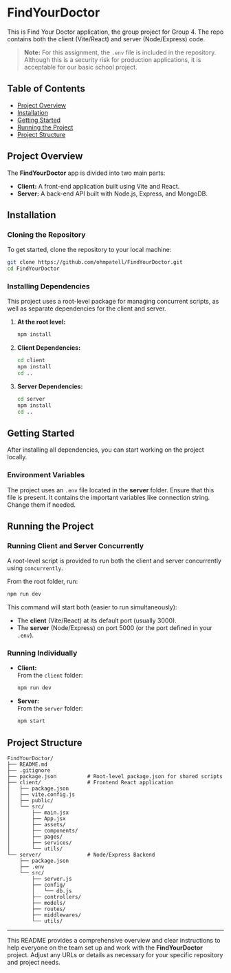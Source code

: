 # FindYourDoctor

This is Find Your Doctor application, the group project for Group 4. The repo contains both the client (Vite/React) and server (Node/Express) code.

> **Note:** For this assignment, the `.env` file is included in the repository. Although this is a security risk for production applications, it is acceptable for our basic school project.

## Table of Contents

- [Project Overview](#project-overview)
- [Installation](#installation)
- [Getting Started](#getting-started)
- [Running the Project](#running-the-project)
- [Project Structure](#project-structure)

## Project Overview

The **FindYourDoctor** app is divided into two main parts:
- **Client:** A front-end application built using Vite and React.
- **Server:** A back-end API built with Node.js, Express, and MongoDB.

## Installation

### Cloning the Repository

To get started, clone the repository to your local machine:

```bash
git clone https://github.com/ohmpatell/FindYourDoctor.git
cd FindYourDoctor
```

### Installing Dependencies

This project uses a root-level package for managing concurrent scripts, as well as separate dependencies for the client and server.

1. **At the root level:**

   ```bash
   npm install
   ```

2. **Client Dependencies:**

   ```bash
   cd client
   npm install
   cd ..
   ```

3. **Server Dependencies:**

   ```bash
   cd server
   npm install
   cd ..
   ```

## Getting Started

After installing all dependencies, you can start working on the project locally.

### Environment Variables

The project uses an `.env` file located in the **server** folder. Ensure that this file is present. It contains the important variables like connection string. Change them if needed.

## Running the Project

### Running Client and Server Concurrently

A root-level script is provided to run both the client and server concurrently using `concurrently`.

From the root folder, run:

```bash
npm run dev
```

This command will start both (easier to run simultaneously):
- The **client** (Vite/React) at its default port (usually 3000).
- The **server** (Node/Express) on port 5000 (or the port defined in your `.env`).

### Running Individually

- **Client:**  
  From the `client` folder:
  ```bash
  npm run dev
  ```

- **Server:**  
  From the `server` folder:
  ```bash
  npm start
  ```

## Project Structure

```
FindYourDoctor/
├── README.md
├── .gitignore
├── package.json          # Root-level package.json for shared scripts
├── client/               # Frontend React application
│   ├── package.json
│   ├── vite.config.js
│   ├── public/
│   └── src/
│       ├── main.jsx
│       ├── App.jsx
│       ├── assets/
│       ├── components/
│       ├── pages/
│       ├── services/
│       └── utils/
└── server/               # Node/Express Backend
    ├── package.json
    ├── .env              
    └── src/
        ├── server.js
        ├── config/
        │   └── db.js
        ├── controllers/
        ├── models/
        ├── routes/
        ├── middlewares/
        └── utils/
```

---

This README provides a comprehensive overview and clear instructions to help everyone on the team set up and work with the **FindYourDoctor** project. Adjust any URLs or details as necessary for your specific repository and project needs.
